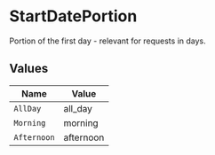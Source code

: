 # StartDatePortion

Portion of the first day - relevant for requests in days.


## Values

| Name        | Value       |
| ----------- | ----------- |
| `AllDay`    | all_day     |
| `Morning`   | morning     |
| `Afternoon` | afternoon   |